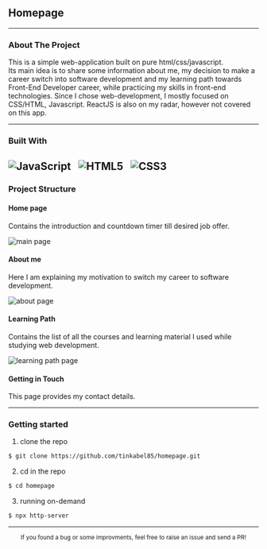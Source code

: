 ## Homepage
---
### About The Project


This is a simple web-application built on pure html/css/javascript.  
Its main idea is to share some information about me, my decision to make a career switch into software development and my learning path towards Front-End Developer career, while practicing my skills in front-end technologies. 
Since I chose web-development, I mostly focused on CSS/HTML, Javascript. ReactJS is also on my radar, however not covered on this app. 

---
### Built With

![JavaScript](https://img.shields.io/badge/-JavaScript-black?style=flat-square&logo=javascript) &nbsp;
![HTML5](https://img.shields.io/badge/-HTML5-E34F26?style=flat-square&logo=html5&logoColor=white) &nbsp;
![CSS3](https://img.shields.io/badge/-CSS3-1572B6?style=flat-square&logo=css3) &nbsp;
---

### Project Structure

#### Home page
Contains the introduction and countdown timer till desired job offer. 

![main page](https://i.ibb.co/6X2cF3L/homepage-main.png) 

#### About me
Here I am explaining my motivation to switch my career to software development. 

![about page](https://i.ibb.co/zH4Sj83/About-me-2022-07-14-13-51-25.png)

#### Learning Path
Contains the list of all the courses and learning material I used while studying web development.

![learning path page](https://i.ibb.co/HtS9yfS/My-Learning-Path.png)

#### Getting in Touch
This page provides my contact details.
___

### Getting started
1. clone the repo
```bash
$ git clone https://github.com/tinkabel85/homepage.git
```
2. cd in the repo
```bash
$ cd homepage
```
3. running on-demand
```bash
$ npx http-server
```
___
<div align="center">
<sub>If you found a bug or some improvments, feel free to raise an issue and send a PR!</sub>
</div>